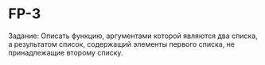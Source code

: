 # FP-3
Задание: Описать функцию, аргументами которой являются два списка, а результатом список, содержащий элементы первого списка, не принадлежащие второму списку.
